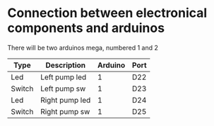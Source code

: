 # Connection between electronical components and arduinos

There will be two arduinos mega, numbered 1 and 2

| Type     | Description                        | Arduino | Port |
|----------|------------------------------------|---------|------|
| Led      | Left pump led                      | 1       | D22  |
| Switch   | Left pump sw                       | 1       | D23  |
| Led      | Right pump led                     | 1       | D24  |
| Switch   | Right pump sw                      | 1       | D25  |
